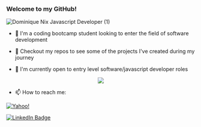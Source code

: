 ### Welcome to my GitHub!
![Dominique Nix Javascript Developer (1)](https://user-images.githubusercontent.com/117382111/220497296-c0d1ab35-5748-44f6-8536-252394f1c16a.png)

- 🌱 I'm a coding bootcamp student looking to enter the field of software development

- 🎯 Checkout my repos to see some of the projects I've created during my journey 

- 📍 I'm currently open to entry level software/javascript developer roles

<p align="center">
  <a href="https://github.com/anuraghazra/github-readme-stats">
    <img align="center" src="https://github-readme-stats.vercel.app/api?username=Dominique216&show_icons=true&theme=dark" />
  </a>
<p>

- 📫 How to reach me: 

[![Yahoo!](https://img.shields.io/badge/Yahoo!-6001D2?style=for-the-badge&logo=Yahoo!&logoColor=white)](mailto:raquel_0216@yahoo.com?subject=[GitHub])

[![LinkedIn Badge](https://img.shields.io/badge/LinkedIn-0077B5?style=for-the-badge&logo=linkedin&logoColor=white)](https://www.linkedin.com/in/dominique-nix-152361263/)


